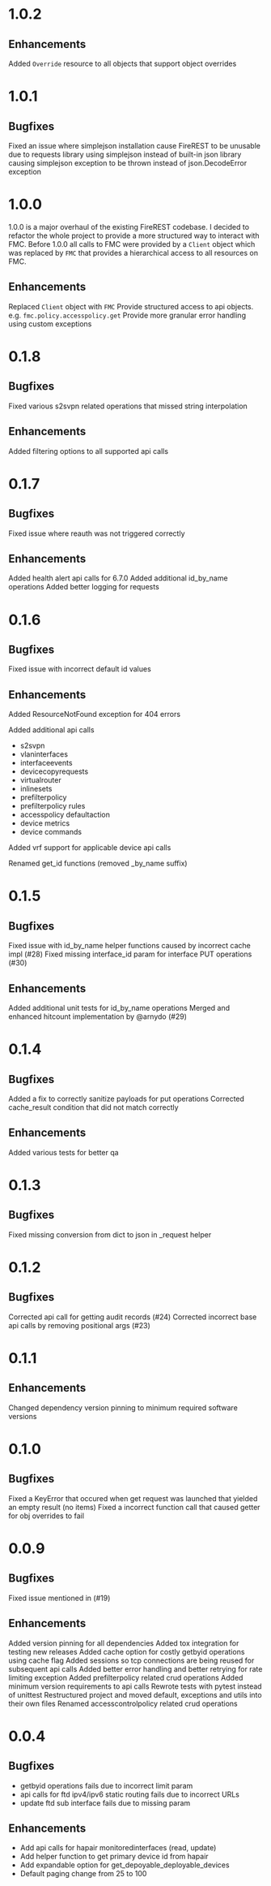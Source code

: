 # 1.0.2

## Enhancements

Added `Override` resource to all objects that support object overrides

# 1.0.1

## Bugfixes

Fixed an issue where simplejson installation cause FireREST to be unusable
due to requests library using simplejson instead of built-in json library
causing simplejson exception to be thrown instead of json.DecodeError exception

# 1.0.0

1.0.0 is a major overhaul of the existing FireREST codebase. I decided to
refactor the whole project to provide a more structured way to interact with
FMC. Before 1.0.0 all calls to FMC were provided by a `Client` object which was
replaced by `FMC` that provides a hierarchical access to all resources on FMC.

## Enhancements

Replaced `Client` object with `FMC`
Provide structured access to api objects. e.g. `fmc.policy.accesspolicy.get`
Provide more granular error handling using custom exceptions

# 0.1.8

## Bugfixes

Fixed various s2svpn related operations that missed string interpolation

## Enhancements

Added filtering options to all supported api calls

# 0.1.7

## Bugfixes

Fixed issue where reauth was not triggered correctly

## Enhancements

Added health alert api calls for 6.7.0
Added additional id_by_name operations
Added better logging for requests

# 0.1.6

## Bugfixes

Fixed issue with incorrect default id values

## Enhancements

Added ResourceNotFound exception for 404 errors

Added additional api calls
* s2svpn
* vlaninterfaces
* interfaceevents
* devicecopyrequests
* virtualrouter
* inlinesets
* prefilterpolicy
* prefilterpolicy rules
* accesspolicy defaultaction
* device metrics
* device commands

Added vrf support for applicable device api calls

Renamed get_id functions (removed _by_name suffix)

# 0.1.5

## Bugfixes

Fixed issue with id_by_name helper functions caused by incorrect cache impl (#28)
Fixed missing interface_id param for interface PUT operations (#30)

## Enhancements

Added additional unit tests for id_by_name operations
Merged and enhanced hitcount implementation by @arnydo (#29)

# 0.1.4

## Bugfixes

Added a fix to correctly sanitize payloads for put operations
Corrected cache_result condition that did not match correctly

## Enhancements

Added various tests for better qa

# 0.1.3

## Bugfixes

Fixed missing conversion from dict to json in _request helper

# 0.1.2

## Bugfixes

Corrected api call for getting audit records (#24)
Corrected incorrect base api calls by removing positional args (#23)

# 0.1.1

## Enhancements

Changed dependency version pinning to minimum required software versions

# 0.1.0

## Bugfixes

Fixed a KeyError that occured when get request was launched that yielded an empty result (no items)
Fixed a incorrect function call that caused getter for obj overrides to fail

# 0.0.9

## Bugfixes

Fixed issue mentioned in (#19)

## Enhancements

Added version pinning for all dependencies
Added tox integration for testing new releases
Added cache option for costly getbyid operations using cache flag
Added sessions so tcp connections are being reused for subsequent api calls
Added better error handling and better retrying for rate limiting exception
Added prefilterpolicy related crud operations
Added minimum version requirements to api calls
Rewrote tests with pytest instead of unittest
Restructured project and moved default, exceptions and utils into their own files
Renamed accesscontrolpolicy related crud operations

# 0.0.4

## Bugfixes

* getbyid operations fails due to incorrect limit param
* api calls for ftd ipv4/ipv6 static routing fails due to incorrect URLs
* update ftd sub interface fails due to missing param

## Enhancements

* Add api calls for hapair monitoredinterfaces (read, update)
* Add helper function to get primary device id from hapair
* Add expandable option for get_depoyable_deployable_devices
* Default paging change from 25 to 100

